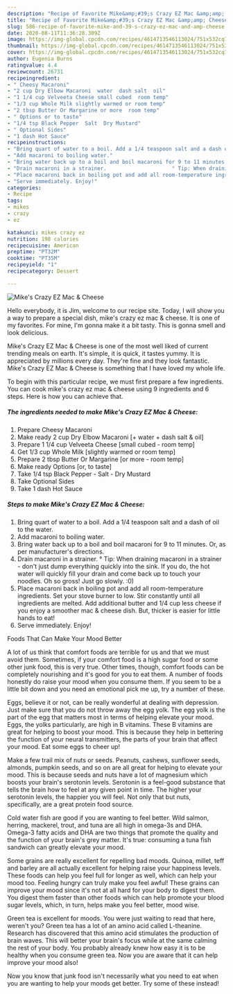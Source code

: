 ```yaml
---
description: "Recipe of Favorite Mike&amp;#39;s Crazy EZ Mac &amp;amp; Cheese"
title: "Recipe of Favorite Mike&amp;#39;s Crazy EZ Mac &amp;amp; Cheese"
slug: 586-recipe-of-favorite-mike-and-39-s-crazy-ez-mac-and-amp-cheese
date: 2020-08-11T11:36:28.309Z
image: https://img-global.cpcdn.com/recipes/4614713546113024/751x532cq70/mikes-crazy-ez-mac-cheese-recipe-main-photo.jpg
thumbnail: https://img-global.cpcdn.com/recipes/4614713546113024/751x532cq70/mikes-crazy-ez-mac-cheese-recipe-main-photo.jpg
cover: https://img-global.cpcdn.com/recipes/4614713546113024/751x532cq70/mikes-crazy-ez-mac-cheese-recipe-main-photo.jpg
author: Eugenia Burns
ratingvalue: 4.4
reviewcount: 26731
recipeingredient:
- " Cheesy Macaroni"
- "2 cup Dry Elbow Macaroni  water  dash salt  oil"
- "1 1/4 cup Velveeta Cheese small cubed  room temp"
- "1/3 cup Whole Milk slightly warmed or room temp"
- "2 tbsp Butter Or Margarine or more  room temp"
- " Options or to taste"
- "1/4 tsp Black Pepper  Salt  Dry Mustard"
- " Optional Sides"
- "1 dash Hot Sauce"
recipeinstructions:
- "Bring quart of water to a boil. Add a 1/4 teaspoon salt and a dash of oil to the water."
- "Add macaroni to boiling water."
- "Bring water back up to a boil and boil macaroni for 9 to 11 minutes. Or, as per manufacturer&#39;s directions."
- "Drain macaroni in a strainer.                     ° Tip: When draining macaroni in a strainer - don&#39;t just dump everything quickly into the sink. If you do, the hot water will quickly fill your drain and come back up to touch your noodles. Oh so gross! Just go slowly. :0)"
- "Place macaroni back in boiling pot and add all room-temperature ingredients. Set your stove burner to low. Stir constantly until all ingredients are melted. Add additional butter and 1/4 cup less cheese if you enjoy a smoother mac &amp; cheese dish. But, thicker is easier for little hands to eat!"
- "Serve immediately. Enjoy!"
categories:
- Recipe
tags:
- mikes
- crazy
- ez

katakunci: mikes crazy ez 
nutrition: 198 calories
recipecuisine: American
preptime: "PT32M"
cooktime: "PT35M"
recipeyield: "1"
recipecategory: Dessert

---
```



![Mike&#39;s Crazy EZ Mac &amp; Cheese](https://img-global.cpcdn.com/recipes/4614713546113024/751x532cq70/mikes-crazy-ez-mac-cheese-recipe-main-photo.jpg)

Hello everybody, it is Jim, welcome to our recipe site. Today, I will show you a way to prepare a special dish, mike&#39;s crazy ez mac &amp; cheese. It is one of my favorites. For mine, I'm gonna make it a bit tasty. This is gonna smell and look delicious.



Mike&#39;s Crazy EZ Mac &amp; Cheese is one of the most well liked of current trending meals on earth. It's simple, it is quick, it tastes yummy. It is appreciated by millions every day. They're fine and they look fantastic. Mike&#39;s Crazy EZ Mac &amp; Cheese is something that I have loved my whole life.


To begin with this particular recipe, we must first prepare a few ingredients. You can cook mike&#39;s crazy ez mac &amp; cheese using 9 ingredients and 6 steps. Here is how you can achieve that.

<!--inarticleads1-->

##### The ingredients needed to make Mike&#39;s Crazy EZ Mac &amp; Cheese:

1. Prepare  Cheesy Macaroni
1. Make ready 2 cup Dry Elbow Macaroni [+ water + dash salt &amp; oil]
1. Prepare 1 1/4 cup Velveeta Cheese [small cubed - room temp]
1. Get 1/3 cup Whole Milk [slightly warmed or room temp]
1. Prepare 2 tbsp Butter Or Margarine [or more - room temp]
1. Make ready  Options [or, to taste]
1. Take 1/4 tsp Black Pepper - Salt - Dry Mustard
1. Take  Optional Sides
1. Take 1 dash Hot Sauce




<!--inarticleads2-->

##### Steps to make Mike&#39;s Crazy EZ Mac &amp; Cheese:

1. Bring quart of water to a boil. Add a 1/4 teaspoon salt and a dash of oil to the water.
1. Add macaroni to boiling water.
1. Bring water back up to a boil and boil macaroni for 9 to 11 minutes. Or, as per manufacturer&#39;s directions.
1. Drain macaroni in a strainer.                     ° Tip: When draining macaroni in a strainer - don&#39;t just dump everything quickly into the sink. If you do, the hot water will quickly fill your drain and come back up to touch your noodles. Oh so gross! Just go slowly. :0)
1. Place macaroni back in boiling pot and add all room-temperature ingredients. Set your stove burner to low. Stir constantly until all ingredients are melted. Add additional butter and 1/4 cup less cheese if you enjoy a smoother mac &amp; cheese dish. But, thicker is easier for little hands to eat!
1. Serve immediately. Enjoy!




Foods That Can Make Your Mood Better


A lot of us think that comfort foods are terrible for us and that we must avoid them. Sometimes, if your comfort food is a high sugar food or some other junk food, this is very true. Other times, though, comfort foods can be completely nourishing and it's good for you to eat them. A number of foods honestly do raise your mood when you consume them. If you seem to be a little bit down and you need an emotional pick me up, try a number of these.

Eggs, believe it or not, can be really wonderful at dealing with depression. Just make sure that you do not throw away the egg yolk. The egg yolk is the part of the egg that matters most in terms of helping elevate your mood. Eggs, the yolks particularly, are high in B vitamins. These B vitamins are great for helping to boost your mood. This is because they help in bettering the function of your neural transmitters, the parts of your brain that affect your mood. Eat some eggs to cheer up!

Make a few trail mix of nuts or seeds. Peanuts, cashews, sunflower seeds, almonds, pumpkin seeds, and so on are all great for helping to elevate your mood. This is because seeds and nuts have a lot of magnesium which boosts your brain's serotonin levels. Serotonin is a feel-good substance that tells the brain how to feel at any given point in time. The higher your serotonin levels, the happier you will feel. Not only that but nuts, specifically, are a great protein food source.

Cold water fish are good if you are wanting to feel better. Wild salmon, herring, mackerel, trout, and tuna are all high in omega-3s and DHA. Omega-3 fatty acids and DHA are two things that promote the quality and the function of your brain's grey matter. It's true: consuming a tuna fish sandwich can greatly elevate your mood. 

Some grains are really excellent for repelling bad moods. Quinoa, millet, teff and barley are all actually excellent for helping raise your happiness levels. These foods can help you feel full for longer as well, which can help your mood too. Feeling hungry can truly make you feel awful! These grains can improve your mood since it's not at all hard for your body to digest them. You digest them faster than other foods which can help promote your blood sugar levels, which, in turn, helps make you feel better, mood wise.

Green tea is excellent for moods. You were just waiting to read that here, weren't you? Green tea has a lot of an amino acid called L-theanine. Research has discovered that this amino acid stimulates the production of brain waves. This will better your brain's focus while at the same calming the rest of your body. You probably already knew how easy it is to be healthy when you consume green tea. Now you are aware that it can help improve your mood also!

Now you know that junk food isn't necessarily what you need to eat when you are wanting to help your moods get better. Try some of these instead!

